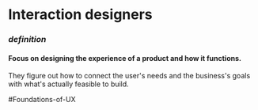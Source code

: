 # Interaction designers

### *definition*
#### Focus on designing the experience of a product and how it functions.

They figure out how to connect the user's needs and the business's goals with what's actually feasible to build.

#Foundations-of-UX 